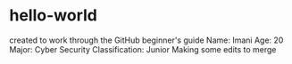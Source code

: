 # hello-world
created to work through the GitHub beginner's guide
Name: Imani
Age: 20
Major: Cyber Security
Classification: Junior
Making some edits to merge 
